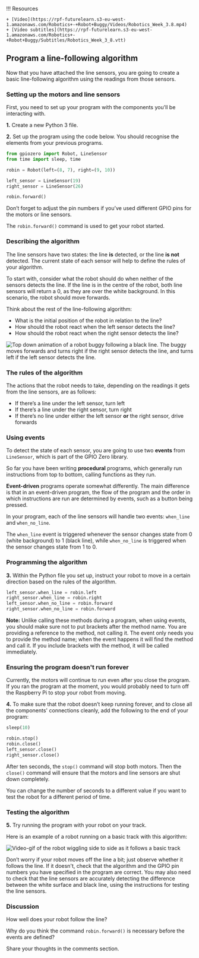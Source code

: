 !!! Resources

    + [Video](https://rpf-futurelearn.s3-eu-west-1.amazonaws.com/Robotics+-+Robot+Buggy/Videos/Robotics_Week_3.8.mp4)
    + [Video subtitles](https://rpf-futurelearn.s3-eu-west-1.amazonaws.com/Robotics+-+Robot+Buggy/Subtitles/Robotics_Week_3_8.vtt)

## Program a line-following algorithm
Now that you have attached the line sensors, you are going to create a basic line-following algorithm using the readings from those sensors.

### Setting up the motors and line sensors

First, you need to set up your program with the components you'll be interacting with.

**1.** Create a new Python 3 file.

**2.** Set up the program using the code below. You should recognise the elements from your previous programs.

~~~ python
from gpiozero import Robot, LineSensor
from time import sleep, time

robin = Robot(left=(8, 7), right=(9, 10))

left_sensor = LineSensor(19)
right_sensor = LineSensor(26)

robin.forward()
~~~

Don’t forget to adjust the pin numbers if you’ve used different GPIO pins for the motors or line sensors.

The `robin.forward()` command is used to get your robot started.

### Describing the algorithm

The line sensors have two states: the line **is** detected, or the line **is not** detected. The current state of each sensor will help to define the rules of your algorithm.

To start with, consider what the robot should do when neither of the sensors detects the line. If the line is in the centre of the robot, both line sensors will return a 0, as they are over the white background. In this scenario, the robot should move forwards.

Think about the rest of the line-following algorithm:

+ What is the initial position of the robot in relation to the line?
+ How should the robot react when the left sensor detects the line?
+ How should the robot react when the right sensor detects the line?

![Top down animation of a robot buggy following a black line. The buggy moves forwards and turns right if the right sensor detects the line, and turns left if the left sensor detects the line.](https://rpf-futurelearn.s3-eu-west-1.amazonaws.com/Robotics+-+Robot+Buggy/Animation/3_4-line-following-buggy-animation.gif)

### The rules of the algorithm

The actions that the robot needs to take, depending on the readings it gets from the line sensors, are as follows:

+ If there’s a line under the left sensor, turn left
+ If there’s a line under the right sensor, turn right
+ If there’s no line under either the left sensor **or** the right sensor, drive forwards

### Using events

To detect the state of each sensor, you are going to use two **events** from `LineSensor`, which is part of the GPIO Zero library.

So far you have been writing **procedural** programs, which generally run instructions from top to bottom, calling functions as they run.

**Event-driven** programs operate somewhat differently. The main difference is that in an event-driven program, the flow of the program and the order in which instructions are run are determined by events, such as a button being pressed.

In your program, each of the line sensors will handle two events: `when_line` and `when_no_line`.

The `when_line` event is triggered whenever the sensor changes state from 0 (white background) to 1 (black line), while `when_no_line` is triggered when the sensor changes state from 1 to 0.

### Programming the algorithm

**3.** Within the Python file you set up, instruct your robot to move in a certain direction based on the rules of the algorithm.

~~~ python
left_sensor.when_line = robin.left
right_sensor.when_line = robin.right
left_sensor.when_no_line = robin.forward
right_sensor.when_no_line = robin.forward
~~~

**Note:** Unlike calling these methods during a program, when using events, you should make sure not to put brackets after the method name. You are providing a reference to the method, not calling it. The event only needs you to provide the method name; when the event happens it will find the method and call it. If you include brackets with the method, it will be called immediately.

### Ensuring the program doesn't run forever

Currently, the motors will continue to run even after you close the program. If you ran the program at the moment, you would probably need to turn off the Raspberry Pi to stop your robot from moving.

**4.** To make sure that the robot doesn’t keep running forever, and to close all the components' connections cleanly, add the following to the end of your program:

~~~ python
sleep(10)

robin.stop()
robin.close()
left_sensor.close()
right_sensor.close()
~~~

After ten seconds, the `stop()` command will stop both motors. Then the `close()` command will ensure that the motors and line sensors are shut down completely.

You can change the number of seconds to a different value if you want to test the robot for a different period of time.

### Testing the algorithm

**5.** Try running the program with your robot on your track.

Here is an example of a robot running on a basic track with this algorithm:

![Video-gif of the robot wiggling side to side as it follows a basic track](https://rpf-futurelearn.s3-eu-west-1.amazonaws.com/Robotics+-+Robot+Buggy/Photographs/3_8-basic-line-following-robot.gif)

Don’t worry if your robot moves off the line a bit; just observe whether it follows the line. If it doesn't, check that the algorithm and the GPIO pin numbers you have specified in the program are correct. You may also need to check that the line sensors are accurately detecting the difference between the white surface and black line, using the instructions for testing the line sensors.

### Discussion

How well does your robot follow the line?

Why do you think the command `robin.forward()` is necessary before the events are defined?

Share your thoughts in the comments section.
